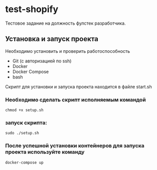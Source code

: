 # test-shopify

Тестовое задание на должность фулстек разработчика. 

## Установка и запуск проекта

Необходимо установить и проверить работоспособность
- Git (с авторизацией по ssh)
- Docker
- Docker Compose
- bash

Скрипт для установки и запуска проекта находится в файле start.sh


### Необходимо сделать скрипт исполняемым командой

`chmod +x setup.sh`

### запуск скрипта:

`sudo ./setup.sh`

### После успешной установки контейнеров для запуска проекта используйте команду

`docker-compose up`


